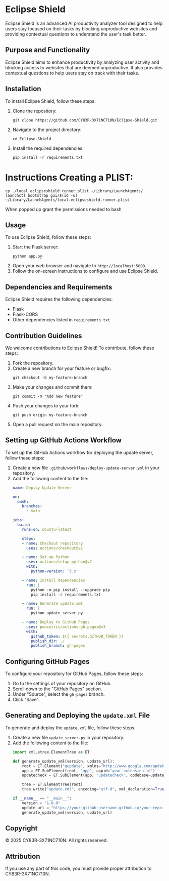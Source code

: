 # Eclipse Shield

Eclipse Shield is an advanced AI productivity analyzer tool designed to help users stay focused on their tasks by blocking unproductive websites and providing contextual questions to understand the user's task better.

## Purpose and Functionality

Eclipse Shield aims to enhance productivity by analyzing user activity and blocking access to websites that are deemed unproductive. It also provides contextual questions to help users stay on track with their tasks.

## Installation

To install Eclipse Shield, follow these steps:

1. Clone the repository:
   ```
   git clone https://github.com/CY83R-3X71NC710N/Eclipse-Shield.git
   ```
2. Navigate to the project directory:
   ```
   cd Eclipse-Shield
   ```
3. Install the required dependencies:
   ```
   pip install -r requirements.txt
   ```

# Instructions Creating a PLIST:
```
cp ./local.eclipseshield.runner.plist ~/Library/LaunchAgents/
launchctl bootstrap gui/$(id -u) ~/Library/LaunchAgents/local.eclipseshield.runner.plist
```
When popped up grant the permissions needed to bash

## Usage

To use Eclipse Shield, follow these steps:

1. Start the Flask server:
   ```
   python app.py
   ```
2. Open your web browser and navigate to `http://localhost:5000`.
3. Follow the on-screen instructions to configure and use Eclipse Shield.

## Dependencies and Requirements

Eclipse Shield requires the following dependencies:

- Flask
- Flask-CORS
- Other dependencies listed in `requirements.txt`

## Contribution Guidelines

We welcome contributions to Eclipse Shield! To contribute, follow these steps:

1. Fork the repository.
2. Create a new branch for your feature or bugfix:
   ```
   git checkout -b my-feature-branch
   ```
3. Make your changes and commit them:
   ```
   git commit -m "Add new feature"
   ```
4. Push your changes to your fork:
   ```
   git push origin my-feature-branch
   ```
5. Open a pull request on the main repository.

## Setting up GitHub Actions Workflow

To set up the GitHub Actions workflow for deploying the update server, follow these steps:

1. Create a new file `.github/workflows/deploy-update-server.yml` in your repository.
2. Add the following content to the file:
   ```yaml
   name: Deploy Update Server

   on:
     push:
       branches:
         - main

   jobs:
     build:
       runs-on: ubuntu-latest

       steps:
       - name: Checkout repository
         uses: actions/checkout@v2

       - name: Set up Python
         uses: actions/setup-python@v2
         with:
           python-version: '3.x'

       - name: Install dependencies
         run: |
           python -m pip install --upgrade pip
           pip install -r requirements.txt

       - name: Generate update.xml
         run: |
           python update_server.py

       - name: Deploy to GitHub Pages
         uses: peaceiris/actions-gh-pages@v3
         with:
           github_token: ${{ secrets.GITHUB_TOKEN }}
           publish_dir: ./
           publish_branch: gh-pages
   ```

## Configuring GitHub Pages

To configure your repository for GitHub Pages, follow these steps:

1. Go to the settings of your repository on GitHub.
2. Scroll down to the "GitHub Pages" section.
3. Under "Source", select the `gh-pages` branch.
4. Click "Save".

## Generating and Deploying the `update.xml` File

To generate and deploy the `update.xml` file, follow these steps:

1. Create a new file `update_server.py` in your repository.
2. Add the following content to the file:
   ```python
   import xml.etree.ElementTree as ET

   def generate_update_xml(version, update_url):
       root = ET.Element("gupdate", xmlns="http://www.google.com/update2/response", protocol="2.0")
       app = ET.SubElement(root, "app", appid="your-extension-id")
       updatecheck = ET.SubElement(app, "updatecheck", codebase=update_url, version=version)

       tree = ET.ElementTree(root)
       tree.write("update.xml", encoding="utf-8", xml_declaration=True)

   if __name__ == "__main__":
       version = "1.0.0"
       update_url = "https://your-github-username.github.io/your-repo-name/extension.crx"
       generate_update_xml(version, update_url)
   ```

## Copyright

© 2025 CY83R-3X71NC710N. All rights reserved.

## Attribution

If you use any part of this code, you must provide proper attribution to CY83R-3X71NC710N.

